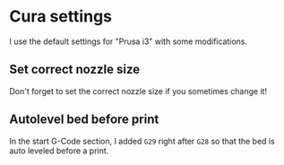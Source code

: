 # Cura settings

I use the default settings for "Prusa i3" with some modifications.

## Set correct nozzle size

Don't forget to set the correct nozzle size if you sometimes change it!

## Autolevel bed before print

In the start G-Code section, I added `G29` right after `G28` so that the bed is auto leveled before a print.
